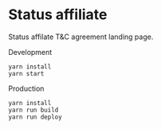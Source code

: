 # Status affiliate
Status affilate T&C agreement landing page.

Development
```
yarn install
yarn start
```

Production
```
yarn install
yarn run build
yarn run deploy
```